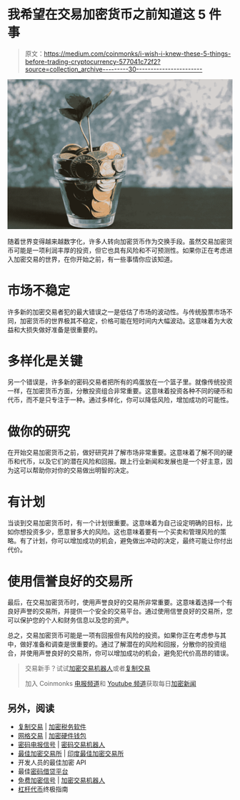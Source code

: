 # 我希望在交易加密货币之前知道这 5 件事

> 原文：<https://medium.com/coinmonks/i-wish-i-knew-these-5-things-before-trading-cryptocurrency-577041c72f2?source=collection_archive---------30----------------------->

![](img/2a065f53e67cf14bcb46b8dca5d046bf.png)

随着世界变得越来越数字化，许多人转向加密货币作为交换手段。虽然交易加密货币可能是一项利润丰厚的投资，但它也具有风险和不可预测性。如果你正在考虑进入加密交易的世界，在你开始之前，有一些事情你应该知道。

# 市场不稳定

许多新的加密交易者犯的最大错误之一是低估了市场的波动性。与传统股票市场不同，加密货币的世界极其不稳定，价格可能在短时间内大幅波动。这意味着为大收益和大损失做好准备是很重要的。

# 多样化是关键

另一个错误是，许多新的密码交易者把所有的鸡蛋放在一个篮子里。就像传统投资一样，在加密货币方面，分散投资组合非常重要。这意味着投资各种不同的硬币和代币，而不是只专注于一种。通过多样化，你可以降低风险，增加成功的可能性。

# 做你的研究

在开始交易加密货币之前，做好研究并了解市场非常重要。这意味着了解不同的硬币和代币，以及它们的潜在风险和回报。跟上行业新闻和发展也是一个好主意，因为这可以帮助你对你的交易做出明智的决定。

# 有计划

当谈到交易加密货币时，有一个计划很重要。这意味着为自己设定明确的目标，比如你想投资多少，愿意冒多大的风险。这也意味着要有一个买卖和管理风险的策略。有了计划，你可以增加成功的机会，避免做出冲动的决定，最终可能让你付出代价。

# 使用信誉良好的交易所

最后，在交易加密货币时，使用声誉良好的交易所非常重要。这意味着选择一个有良好声誉的交易所，并提供一个安全的交易平台。通过使用信誉良好的交易所，您可以保护您的个人和财务信息以及您的资产。

总之，交易加密货币可能是一项有回报但有风险的投资。如果你正在考虑参与其中，做好准备和调查是很重要的。通过了解潜在的风险和回报，分散你的投资组合，并使用声誉良好的交易所，你可以增加成功的机会，避免犯代价高昂的错误。

> 交易新手？试试[加密交易机器人](/coinmonks/crypto-trading-bot-c2ffce8acb2a)或者[复制交易](/coinmonks/top-10-crypto-copy-trading-platforms-for-beginners-d0c37c7d698c)
> 
> 加入 Coinmonks [电报频道](https://t.me/coincodecap)和 [Youtube 频道](https://www.youtube.com/c/coinmonks/videos)获取每日[加密新闻](http://coincodecap.com/)

## 另外，阅读

*   [复制交易](/coinmonks/top-10-crypto-copy-trading-platforms-for-beginners-d0c37c7d698c) | [加密税务软件](/coinmonks/crypto-tax-software-ed4b4810e338)
*   [网格交易](https://coincodecap.com/grid-trading) | [加密硬件钱包](/coinmonks/the-best-cryptocurrency-hardware-wallets-of-2020-e28b1c124069)
*   [密码电报信号](/coinmonks/top-3-telegram-channels-for-crypto-traders-in-2021-8385f4411ff4) | [密码交易机器人](/coinmonks/crypto-trading-bot-c2ffce8acb2a)
*   [最佳加密交易所](/coinmonks/crypto-exchange-dd2f9d6f3769) | [印度最佳加密交易所](/coinmonks/bitcoin-exchange-in-india-7f1fe79715c9)
*   开发人员的最佳加密 API
*   最佳[密码借贷平台](/coinmonks/top-5-crypto-lending-platforms-in-2020-that-you-need-to-know-a1b675cec3fa)
*   [免费加密信号](/coinmonks/free-crypto-signals-48b25e61a8da) | [加密交易机器人](/coinmonks/crypto-trading-bot-c2ffce8acb2a)
*   [杠杆代币](/coinmonks/leveraged-token-3f5257808b22)终极指南